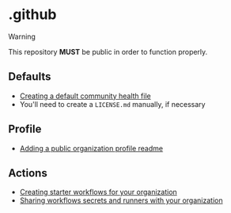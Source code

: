 # .github

> [!WARNING]  
> This repository **MUST** be public in order to function properly.

## Defaults

- [Creating a default community health file](https://docs.github.com/en/communities/setting-up-your-project-for-healthy-contributions/creating-a-default-community-health-file)
- You'll need to create a `LICENSE.md` manually, if necessary

## Profile

- [Adding a public organization profile readme](https://docs.github.com/en/organizations/collaborating-with-groups-in-organizations/customizing-your-organizations-profile#adding-a-public-organization-profile-readme)

## Actions

- [Creating starter workflows for your organization](https://docs.github.com/en/actions/using-workflows/creating-starter-workflows-for-your-organization)
- [Sharing workflows secrets and runners with your organization](https://docs.github.com/en/actions/using-workflows/sharing-workflows-secrets-and-runners-with-your-organization)
